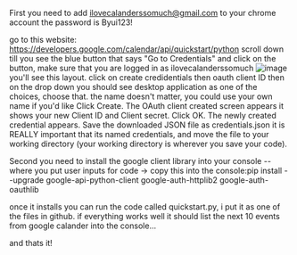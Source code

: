 First you need to add ilovecalanderssomuch@gmail.com to your chrome account the password is Byui123!

go to this website: https://developers.google.com/calendar/api/quickstart/python
scroll down till you see the blue button that says "Go to Credentials" and click on the button, make sure that you are logged in as ilovecalanderssomuch
![image](https://github.com/user-attachments/assets/dc101997-0327-40be-b7f7-a1609af64f57)
you'll see this layout.
click on create credidentials then oauth client ID
then on the drop down you should see desktop application as one of the choices, choose that.
the name doesn't matter, you could use your own name if you'd like
Click Create. The OAuth client created screen appears it shows your new Client ID and Client secret.
Click OK. The newly created credential appears.
Save the downloaded JSON file as credentials.json it is REALLY important that its named credentials, and move the file to your working directory (your working directory is wherever you save your code).

Second you need to install the google client library into your console --  where you put user inputs for code ->
copy this into the console:pip install --upgrade google-api-python-client google-auth-httplib2 google-auth-oauthlib

once it installs you can run the code called quickstart.py, i put it as one of the files in github.
if everything works well it should list the next 10 events from google calander into the console...

and thats it!


